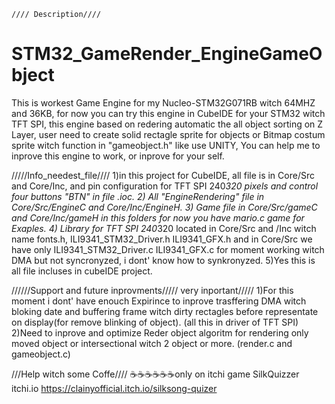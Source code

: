     //// Description////
# STM32_GameRender_EngineGameObject
This is workest Game Engine for my Nucleo-STM32G071RB witch 64MHZ and 36KB, for now you can try this engine in CubeIDE for your STM32 witch TFT SPI, this engine based on redering automatic the all object sorting on Z Layer, user need to create solid rectagle sprite for objects or Bitmap costum sprite witch function in "gameobject.h" like use UNITY, You can help me to inprove this engine to work, or inprove for your self.


/////Info_needest_file////
1)in this project for CubeIDE, all file is in Core/Src and Core/Inc, 
and pin configuration for TFT SPI 240*320 pixels and control four buttons "BTN" in file .ioc.
2) All "EngineRendering" file in Core/Src/EngineC and Core/Inc/EngineH.
3) Game file in Core/Src/gameC and Core/Inc/gameH in this folders for 
now you have mario.c game for Exaples.
4) Library for TFT SPI 240*320 located in Core/Src and /Inc witch
name fonts.h, ILI9341_STM32_Driver.h ILI9341_GFX.h and in Core/Src
we have only ILI9341_STM32_Driver.c ILI9341_GFX.c for moment working
witch DMA but not syncronyzed, i dont' know how to synkronyzed.
5)Yes this is all file incluses in cubeIDE project.

//////Support and future inprovments///// very inportant/////
1)For this moment i dont' have enouch Expirince to inprove trasffering DMA witch bloking date
and buffering frame witch dirty rectagles 
before representate on display(for remove blinking of object). (all this in driver of TFT SPI)
2)Need to inprove and optimize Reder object algoritm
for rendering only moved object or intersectional witch 2 
object or more. (render.c and gameobject.c)


///Help witch some Coffe////
☕☕☕☕☕☕only on itchi game SilkQuizzer 
itchi.io https://clainyofficial.itch.io/silksong-quizer

